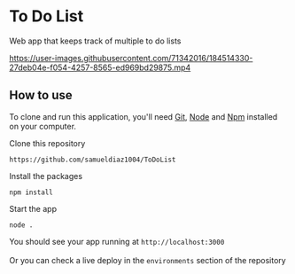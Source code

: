 # To Do List
Web app that keeps track of multiple to do lists

https://user-images.githubusercontent.com/71342016/184514330-27deb04e-f054-4257-8565-ed969bd29875.mp4

## How to use

To clone and run this application, you'll need [Git](https://git-scm.com/book/en/v2/Getting-Started-Installing-Git), [Node](https://nodejs.org/en/download/) and [Npm](https://www.npmjs.com/) installed on your computer.

Clone this repository
```
https://github.com/samueldiaz1004/ToDoList
```

Install the packages
```
npm install
```

Start the app
```
node .
```
You should see your app running at `http://localhost:3000`
<br><br>
Or you can check a live deploy in the `environments` section of the repository
